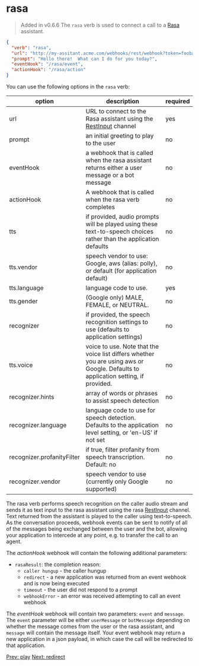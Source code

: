 # rasa
> Added in v0.6.6
The `rasa` verb is used to connect a call to a [Rasa](https://rasa.com/) assistant.

```json
{
  "verb": "rasa",
  "url": "http://my-assitant.acme.com/webhooks/rest/webhook?token=foobarbazzle",
  "prompt": "Hello there!  What can I do for you today?",
  "eventHook": "/rasa/event",
  "actionHook": "/rasa/action"
}
```

You can use the following options in the `rasa` verb:

| option        | description | required  |
| ------------- |-------------| -----|
| url | URL to connect to the Rasa assistant using the [RestInput](https://rasa.com/docs/rasa/connectors/your-own-website) channel | yes |
| prompt | an initial greeting to play to the user | no |
| eventHook | a webhook that is called when the rasa assistant returns either a user message or a bot message | no |
| actionHook | A webhook that is called when the rasa verb completes | no |
| tts | if provided, audio prompts will be played using these text-to-speech choices rather than the application defaults | no |
| tts.vendor | speech vendor to use: Google, aws (alias: polly), or default (for application default) | no |
| tts.language | language code to use.  | yes |
| tts.gender | (Google only) MALE, FEMALE, or NEUTRAL.  | no |
| recognizer | if provided, the speech recognition settings to use (defaults to application settings) | no |
| tts.voice | voice to use.  Note that the voice list differs whether you are using aws or Google. Defaults to application setting, if provided. | no |
| recognizer.hints | array of words or phrases to assist speech detection | no |
| recognizer.language | language code to use for speech detection.  Defaults to the application level setting, or 'en-US' if not set | no |
| recognizer.profanityFilter | if true, filter profanity from speech transcription.  Default:  no| no |
| recognizer.vendor | speech vendor to use (currently only Google supported) | no |

The rasa verb performs speech recognition on the caller audio stream and sends it as text input to the rasa assistant using the rasa [RestInput](https://rasa.com/docs/rasa/connectors/your-own-website) channel.  Text returned from the assistant is played to the caller using text-to-speech.  As the conversation proceeds, webhook events can be sent to notify of all of the messages being exchanged between the user and the bot, allowing your application to intercede at any point, e.g. to transfer the call to an agent.

The *actionHook* webhook will contain the following additional parameters:

- `rasaResult`: the completion reason:
    - `caller hungup` - the caller hungup
    - `redirect` - a new application was returned from an event webhook and is now being executed
    - `timeout` - the user did not respond to a prompt
    - `webhookError` - an error was received attempting to call an event webhook

The *eventHook* webhook will contain two parameters: `event` and `message`.  The `event` parameter will be either `userMessage` or `botMessage` depending on whether the message comes from the user or the rasa assistant, and `message` will contain the message itself.  Your event webhook may return a new application in a json payload, in which case the call will be redirected to that application.

<p class="flex">
<a href="/docs/webhooks/play">Prev: play</a>
<a href="/docs/webhooks/redirect">Next: redirect</a>
</p>
